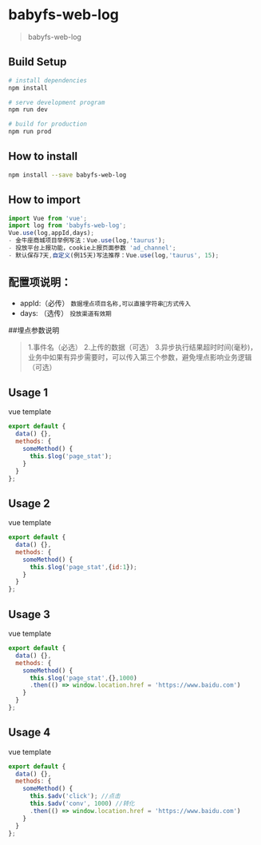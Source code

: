 # babyfs-web-log

> babyfs-web-log

## Build Setup

``` bash
# install dependencies
npm install

# serve development program
npm run dev

# build for production
npm run prod
```
## How to install

``` bash
npm install --save babyfs-web-log
```
## How to import

``` javascript
import Vue from 'vue';
import log from 'babyfs-web-log';
Vue.use(log,appId,days);
- 金牛座商城项目举例写法：Vue.use(log,'taurus');
- 投放平台上报功能，cookie上报页面参数 'ad_channel';
- 默认保存7天,自定义(例15天)写法推荐：Vue.use(log,'taurus', 15);
```

## 配置项说明：
- appId:（必传）
 ```数据埋点项目名称,可以直接字符串方式传入```
- days: （选传）
 ```投放渠道有效期```

##埋点参数说明
> 1.事件名（必选）
  2.上传的数据（可选）
  3.异步执行结果超时时间(毫秒)，业务中如果有异步需要时，可以传入第三个参数，避免埋点影响业务逻辑（可选）

## Usage 1
vue template

``` javascript
export default {
  data() {},
  methods: {
    someMethod() {
      this.$log('page_stat');
    }
  }
};

```
## Usage 2
vue template

``` javascript
export default {
  data() {},
  methods: {
    someMethod() {
      this.$log('page_stat',{id:1});
    }
  }
};
```
## Usage 3
vue template

``` javascript
export default {
  data() {},
  methods: {
    someMethod() {
      this.$log('page_stat',{},1000)
      .then(() => window.location.href = 'https://www.baidu.com')
    }
  }
};
```
## Usage 4
vue template

``` javascript
export default {
  data() {},
  methods: {
    someMethod() {
      this.$adv('click'); //点击
      this.$adv('conv', 1000) //转化
      .then(() => window.location.href = 'https://www.baidu.com')
    }
  }
};
```
